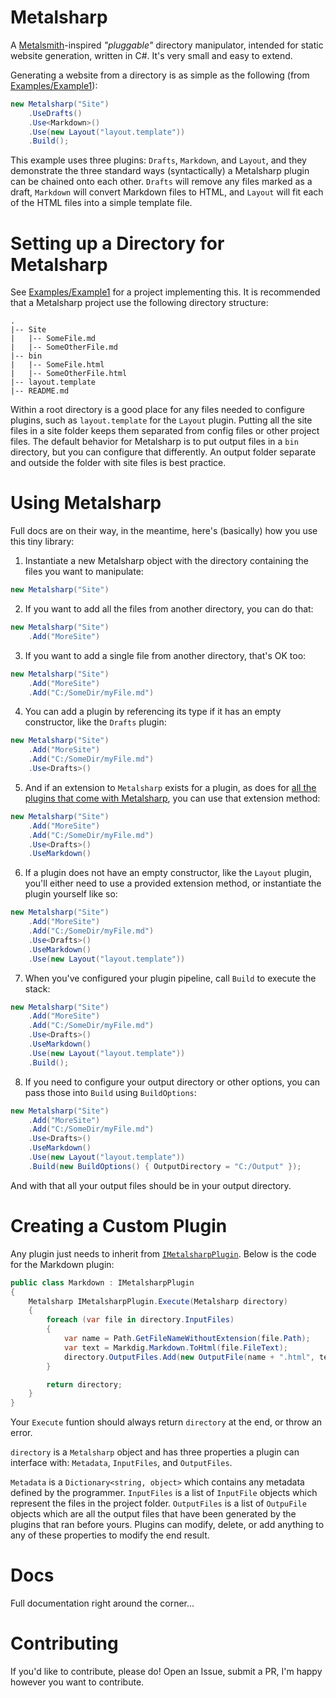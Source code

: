 # Metalsharp

A [Metalsmith](http://www.metalsmith.io/)-inspired *"pluggable"* directory manipulator, intended for static website generation, written in C#. It's very small and easy to extend.

Generating a website from a directory is as simple as the following (from [Examples/Example1](https://github.com/IanWold/Metalsharp/tree/master/Examples/Example1)):

```c#
new Metalsharp("Site")
    .UseDrafts()
    .Use<Markdown>()
    .Use(new Layout("layout.template"))
    .Build();
```

This example uses three plugins: `Drafts`, `Markdown`, and `Layout`, and they demonstrate the three standard ways (syntactically) a Metalsharp plugin can be chained onto each other. `Drafts` will remove any files marked as a draft, `Markdown` will convert Markdown files to HTML, and `Layout` will fit each of the HTML files into a simple template file.

# Setting up a Directory for Metalsharp

See [Examples/Example1](https://github.com/IanWold/Metalsharp/tree/master/Examples/Example1) for a project implementing this. It is recommended that a Metalsharp project use the following directory structure:

```
.
|-- Site
|   |-- SomeFile.md
|   |-- SomeOtherFile.md
|-- bin
|   |-- SomeFile.html
|   |-- SomeOtherFile.html
|-- layout.template
|-- README.md
```

Within a root directory is a good place for any files needed to configure plugins, such as `layout.template` for the `Layout` plugin. Putting all the site files in a site folder keeps them separated from config files or other project files. The default behavior for Metalsharp is to put output files in a `bin` directory, but you can configure that differently. An output folder separate and outside the folder with site files is best practice.

#  Using Metalsharp

Full docs are on their way, in the meantime, here's (basically) how you use this tiny library:

1. Instantiate a new Metalsharp object with the directory containing the files you want to manipulate:

```c#
new Metalsharp("Site")
```

2. If you want to add all the files from another directory, you can do that:

```c#
new Metalsharp("Site")
	.Add("MoreSite")
```

3. If you want to add a single file from another directory, that's OK too:

```c#
new Metalsharp("Site")
	.Add("MoreSite")
	.Add("C:/SomeDir/myFile.md")
```

4. You can add a plugin by referencing its type if it has an empty constructor, like the `Drafts` plugin:

```c#
new Metalsharp("Site")
	.Add("MoreSite")
	.Add("C:/SomeDir/myFile.md")
	.Use<Drafts>()
```

5. And if an extension to `Metalsharp` exists for a plugin, as does for [all the plugins that come with Metalsharp](https://github.com/IanWold/Metalsharp/blob/master/Metalsharp/Plugins/MetalsharpExtensions.cs), you can use that extension method:

```c#
new Metalsharp("Site")
	.Add("MoreSite")
	.Add("C:/SomeDir/myFile.md")
	.Use<Drafts>()
	.UseMarkdown()
```

6. If a plugin does not have an empty constructor, like the `Layout` plugin, you'll either need to use a provided extension method, or instantiate the plugin yourself like so:

```c#
new Metalsharp("Site")
	.Add("MoreSite")
	.Add("C:/SomeDir/myFile.md")
	.Use<Drafts>()
	.UseMarkdown()
	.Use(new Layout("layout.template"))
```

7. When you've configured your plugin pipeline, call `Build` to execute the stack:

```c#
new Metalsharp("Site")
	.Add("MoreSite")
	.Add("C:/SomeDir/myFile.md")
	.Use<Drafts>()
	.UseMarkdown()
	.Use(new Layout("layout.template"))
	.Build();
```

8. If you need to configure your output directory or other options, you can pass those into `Build` using `BuildOptions`:

```c#
new Metalsharp("Site")
	.Add("MoreSite")
	.Add("C:/SomeDir/myFile.md")
	.Use<Drafts>()
	.UseMarkdown()
	.Use(new Layout("layout.template"))
	.Build(new BuildOptions() { OutputDirectory = "C:/Output" });
```

And with that all your output files should be in your output directory.

# Creating a Custom Plugin

Any plugin just needs to inherit from [`IMetalsharpPlugin`](https://github.com/IanWold/Metalsharp/blob/master/Metalsharp/IMetalsharpPlugin.cs). Below is the code for the Markdown plugin:

```c#
public class Markdown : IMetalsharpPlugin
{
    Metalsharp IMetalsharpPlugin.Execute(Metalsharp directory)
    {
        foreach (var file in directory.InputFiles)
        {
            var name = Path.GetFileNameWithoutExtension(file.Path);
            var text = Markdig.Markdown.ToHtml(file.FileText);
            directory.OutputFiles.Add(new OutputFile(name + ".html", text) { Metadata = file.Metadata });
        }

        return directory;
    }
}
```

Your `Execute` funtion should always return `directory` at the end, or throw an error.

`directory` is a `Metalsharp` object and has three properties a plugin can interface with: `Metadata`, `InputFiles`, and `OutputFiles`.

`Metadata` is a `Dictionary<string, object>` which contains any metadata defined by the programmer. `InputFiles` is a list of `InputFile` objects which represent the files in the project folder. `OutputFiles` is a list of `OutpuFile` objects which are all the output files that have been generated by the plugins that ran before yours. Plugins can modify, delete, or add anything to any of these properties to modify the end result.

# Docs

Full documentation right around the corner...

# Contributing

If you'd like to contribute, please do! Open an Issue, submit a PR, I'm happy however you want to contribute.
